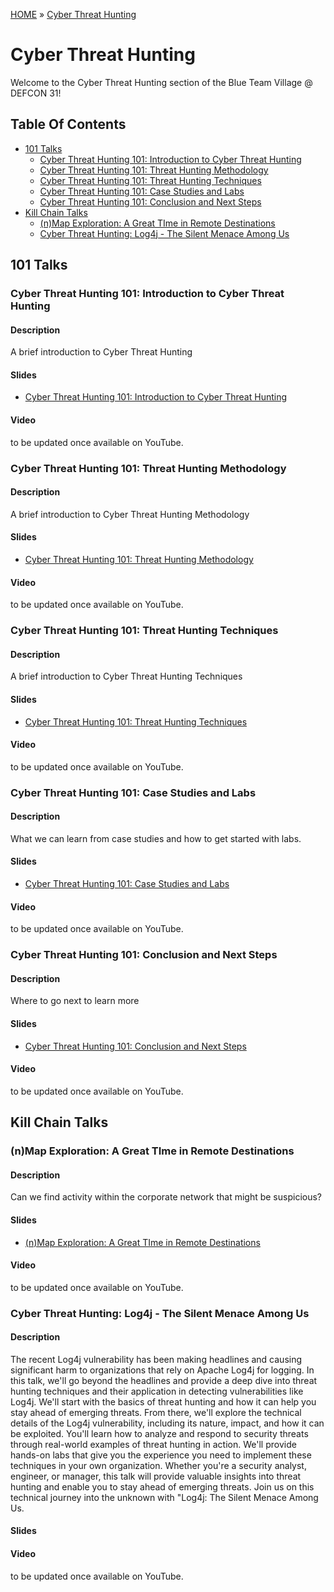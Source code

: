 [HOME](../README.md) » [Cyber Threat Hunting](README.md)
# Cyber Threat Hunting
Welcome to the Cyber Threat Hunting section of the Blue Team Village @ DEFCON 31!

## Table Of Contents
- [101 Talks](#101-talks)
    - [Cyber Threat Hunting 101: Introduction to Cyber Threat Hunting](#cyber-threat-hunting-101-introduction-to-cyber-threat-hunting)
    - [Cyber Threat Hunting 101: Threat Hunting Methodology](#cyber-threat-hunting-101-threat-hunting-methodology)
    - [Cyber Threat Hunting 101: Threat Hunting Techniques](#cyber-threat-hunting-101-threat-hunting-techniques)
    - [Cyber Threat Hunting 101: Case Studies and Labs](#cyber-threat-hunting-101-case-studies-and-labs)
    - [Cyber Threat Hunting 101: Conclusion and Next Steps](#cyber-threat-hunting-101-conclusion-and-next-steps)
- [Kill Chain Talks](#kill-chain-talks)
    - [(n)Map Exploration: A Great TIme in Remote Destinations](#nmap-exploration-a-great-time-in-remote-destinations)
    - [Cyber Threat Hunting: Log4j - The Silent Menace Among Us](#cyber-threat-hunting-log4j---the-silent-menace-among-us)



## 101 Talks
### Cyber Threat Hunting 101: Introduction to Cyber Threat Hunting
#### Description
A brief introduction to Cyber Threat Hunting

#### Slides
- [Cyber Threat Hunting 101: Introduction to Cyber Threat Hunting](<Presentations\BTV - Project Obsidian - ThreatHunting 101 - Intro into Cyber Threat Hunting.pptx>)

#### Video
to be updated once available on YouTube.

### Cyber Threat Hunting 101: Threat Hunting Methodology
#### Description
A brief introduction to Cyber Threat Hunting Methodology

#### Slides
- [Cyber Threat Hunting 101: Threat Hunting Methodology](<Presentations\BTV - Project Obsidian - ThreatHunting 101 - Threat Hunting Methodology.pptx>)

#### Video
to be updated once available on YouTube.

### Cyber Threat Hunting 101: Threat Hunting Techniques
#### Description
A brief introduction to Cyber Threat Hunting Techniques

#### Slides
- [Cyber Threat Hunting 101: Threat Hunting Techniques](<Presentations\BTV - Project Obsidian - ThreatHunting 101 - Threat Hunting Techniques.pptx>)

#### Video
to be updated once available on YouTube.

### Cyber Threat Hunting 101: Case Studies and Labs
#### Description
What we can learn from case studies and how to get started with labs.

#### Slides
-  [Cyber Threat Hunting 101: Case Studies and Labs](<Presentations\BTV - Project Obsidian - ThreatHunting 101 - Case Studies and Labs.pptx>)

#### Video
to be updated once available on YouTube.

### Cyber Threat Hunting 101: Conclusion and Next Steps
#### Description
Where to go next to learn more
#### Slides
- [Cyber Threat Hunting 101: Conclusion and Next Steps](<Presentations\BTV - Project Obsidian - ThreatHunting 101 - Conclusion and Next Steps.pptx>)

#### Video
to be updated once available on YouTube.


## Kill Chain Talks
### (n)Map Exploration: A Great TIme in Remote Destinations
#### Description
Can we find activity within the corporate network that might be suspicious?

#### Slides
- [(n)Map Exploration: A Great TIme in Remote Destinations](<PresentationsProjectObsidian-CTH-KC-nMapExploration.ppt>)

#### Video
to be updated once available on YouTube.

### Cyber Threat Hunting: Log4j - The Silent Menace Among Us
#### Description
The recent Log4j vulnerability has been making headlines and causing significant harm to organizations that rely on Apache Log4j for logging. In this talk, we'll go beyond the headlines and provide a deep dive into threat hunting techniques and their application in detecting vulnerabilities like Log4j. We'll start with the basics of threat hunting and how it can help you stay ahead of emerging threats. From there, we'll explore the technical details of the Log4j vulnerability, including its nature, impact, and how it can be exploited. You'll learn how to analyze and respond to security threats through real-world examples of threat hunting in action. We'll provide hands-on labs that give you the experience you need to implement these techniques in your own organization. Whether you're a security analyst, engineer, or manager, this talk will provide valuable insights into threat hunting and enable you to stay ahead of emerging threats. Join us on this technical journey into the unknown with "Log4j: The Silent Menace Among Us.

#### Slides

#### Video
to be updated once available on YouTube.